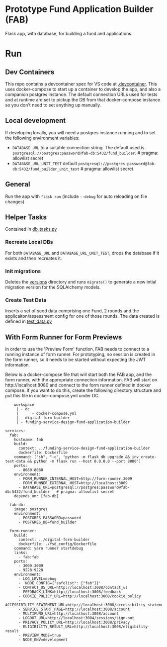 # Prototype Fund Application Builder (FAB)
Flask app, with database, for building a fund and applications.

# Run
## Dev Containers
This repo contains a devcontainer spec for VS code at [.devcontainer](.devcontainer/python-container/devcontainer.json). This uses docker-compose to start up a container to develop the app, and also a companion postgres instance. The default connection URLs used for tests and at runtime are set to pickup the DB from that docker-compose instance so you don't need to set anything up manually.

## Local development
If developing locally, you will need a postgres instance running and to set the following environment variables:
 - `DATABASE_URL` to a suitable connection string. The default used is
 `postgresql://postgres:password@fab-db:5432/fund_builder`.   # pragma: allowlist secret
 - `DATABASE_URL_UNIT_TEST` default
 `postgresql://postgres:password@fab-db:5432/fund_builder_unit_test`  # pragma: allowlist secret

## General
Run the app with `flask run` (include `--debug` for auto reloading on file changes)

## Helper Tasks
Contained in [db_tasks.py](./tasks/db_tasks.py)

### Recreate Local DBs
For both `DATABASE_URL` and `DATABASE_URL_UNIT_TEST`, drops the database if it exists and then recreates it.

### Init migrations
Deletes the [versions](./app/db/migrations/versions/) directory and runs `migrate()` to generate a new intial migration version for the SQLAlchemy models.

### Create Test Data
Inserts a set of seed data comprising one Fund, 2 rounds and the applicaiton/assessment config for one of those rounds. The data created is defined in [test_data.py](./tasks/test_data.py)

## With Form Runner for Form Previews
In order to use the 'Preview Form' function, FAB needs to connect to a running instance of form runner. For prototyping, no session is created in the form runner, so it needs to be started without expecting the JWT information.

Below is a docker-compose file that will start both the FAB app, and the form runner, with the appropriate connection information. FAB will start on http://localhost:8080 and connect to the form runner defined in docker compose. If you want to do this, create the following directory structure and put this file in docker-compose.yml under DC.


```
    workspace
     | - dc
     |      - docker-compose.yml
     | - digital-form-builder
     | - funding-service-design-fund-application-builder
```

```
services:
  fab:
    hostname: fab
    build:
      context: ../funding-service-design-fund-application-builder
      dockerfile: Dockerfile
    command: ["sh", "-c", "python -m flask db upgrade && inv create-test-data && python -m flask run --host 0.0.0.0 --port 8080"]
    ports:
      - 8080:8080
    environment:
      - FORM_RUNNER_INTERNAL_HOST=http://form-runner:3009
      - FORM_RUNNER_EXTERNAL_HOST=http://localhost:3009
      - DATABASE_URL=postgresql://postgres:password@fab-db:5432/fund_builder   # pragma: allowlist secret
    depends_on: [fab-db]

  fab-db:
    image: postgres
    environment:
      - POSTGRES_PASSWORD=password
      - POSTGRES_DB=fund_builder

  form-runner:
    build:
      context: ../digital-form-builder
      dockerfile: ./fsd_config/Dockerfile
    command: yarn runner startdebug
    links:
      - fab:fab
    ports:
      - 3009:3009
      - 9228:9228
    environment:
      - LOG_LEVEL=debug
      - 'NODE_CONFIG={"safelist": ["fab"]}'
      - CONTACT_US_URL=http://localhost:3008/contact_us
      - FEEDBACK_LINK=http://localhost:3008/feedback
      - COOKIE_POLICY_URL=http://localhost:3008/cookie_policy
      - ACCESSIBILITY_STATEMENT_URL=http://localhost:3008/accessibility_statement
      - SERVICE_START_PAGE=http://localhost:3008/account
      - MULTIFUND_URL=http://localhost:3008/account
      - LOGOUT_URL=http://localhost:3004/sessions/sign-out
      - PRIVACY_POLICY_URL=http://localhost:3008/privacy
      - ELIGIBILITY_RESULT_URL=http://localhost:3008/eligibility-result
      - PREVIEW_MODE=true
      - NODE_ENV=development
```
